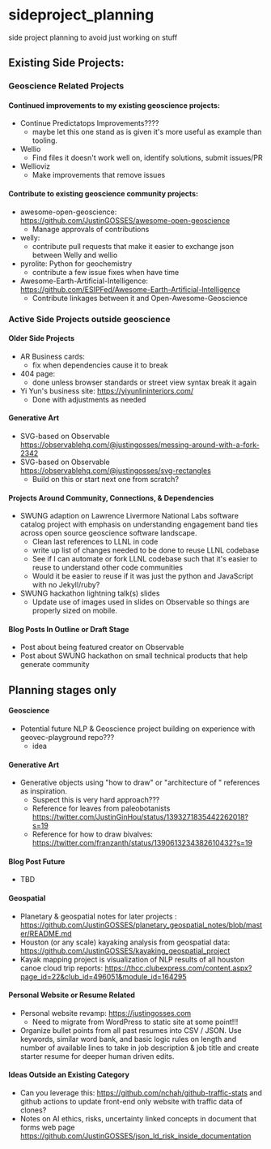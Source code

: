 # sideproject_planning
side project planning to avoid just working on stuff

## Existing Side Projects:
### Geoscience Related Projects
#### Continued improvements to my existing geoscience projects:
- Continue Predictatops Improvements????
  - maybe let this one stand as is given it's more useful as example than tooling.
- Wellio
  - Find files it doesn't work well on, identify solutions, submit issues/PR
- Wellioviz
  - Make improvements that remove issues
#### Contribute to existing geoscience community projects:
- awesome-open-geoscience: https://github.com/JustinGOSSES/awesome-open-geoscience
  - Manage approvals of contributions
- welly:
  - contribute pull requests that make it easier to exchange json between Welly and wellio
- pyrolite: Python for geochemistry
  - contribute a few issue fixes when have time
- Awesome-Earth-Artificial-Intelligence:  https://github.com/ESIPFed/Awesome-Earth-Artificial-Intelligence
  - Contribute linkages between it and Open-Awesome-Geoscience

### Active Side Projects outside geoscience
#### Older Side Projects
- AR Business cards:
  - fix when dependencies cause it to break
- 404 page: 
  - done unless browser standards or street view syntax break it again
- Yi Yun's business site: https://yiyunlininteriors.com/
  - Done with adjustments as needed

#### Generative Art
- SVG-based on Observable https://observablehq.com/@justingosses/messing-around-with-a-fork-2342
- SVG-based on Observable https://observablehq.com/@justingosses/svg-rectangles
  - Build on this or start next one from scratch?

#### Projects Around Community, Connections, & Dependencies
- SWUNG adaption on Lawrence Livermore National Labs software catalog project with emphasis on understanding engagement band ties across open source geoscience software landscape.
  - Clean last references to LLNL in code
  - write up list of changes needed to be done to reuse LLNL codebase
  - See if I can automate or fork LLNL codebase such that it's easier to reuse to understand other code communities
  - Would it be easier to reuse if it was just the python and JavaScript with no Jekyll/ruby?
- SWUNG hackathon lightning talk(s) slides
  - Update use of images used in slides on Observable so things are properly sized on mobile.

#### Blog Posts In Outline or Draft Stage
- Post about being featured creator on Observable
- Post about SWUNG hackathon on small technical products that help generate community

## Planning stages only
#### Geoscience
- Potential future NLP & Geoscience project building on experience with geovec-playground repo???
  - idea

#### Generative Art 
- Generative objects using "how to draw" or "architecture of " references as inspiration. 
  - Suspect this is very hard approach???
  - Reference for leaves from paleobotanists https://twitter.com/JustinGinHou/status/1393271835442262018?s=19
  - Reference for how to draw bivalves: https://twitter.com/franzanth/status/1390613234382610432?s=19

#### Blog Post Future
 - TBD

#### Geospatial
- Planetary & geospatial notes for later projects : https://github.com/JustinGOSSES/planetary_geospatial_notes/blob/master/README.md
- Houston (or any scale) kayaking analysis from geospatial data: https://github.com/JustinGOSSES/kayaking_geospatial_project
- Kayak mapping project is visualization of NLP results of all houston canoe cloud trip reports: https://thcc.clubexpress.com/content.aspx?page_id=22&club_id=496051&module_id=164295

#### Personal Website or Resume Related 
- Personal website revamp: https://justingosses.com
  - Need to migrate from WordPress to static site at some point!!!
- Organize bullet points from all past resumes into CSV / JSON. Use keywords, similar word bank, and basic logic rules on length and number of available lines to take in job description & job title and create starter resume for deeper human driven edits.


#### Ideas Outside an Existing Category
- Can you leverage this: https://github.com/nchah/github-traffic-stats and github actions to update front-end only website with traffic data of clones?
- Notes on AI ethics, risks, uncertainty linked concepts in document that forms web page https://github.com/JustinGOSSES/json_ld_risk_inside_documentation
